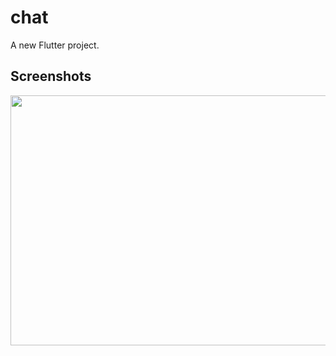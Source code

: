 # chat

A new Flutter project.

## Screenshots

<img src="iPhone X-XS-11 Pro – 2.jpg" height=400 width=800/>
